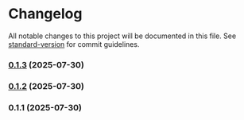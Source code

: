 # Changelog

All notable changes to this project will be documented in this file. See [standard-version](https://github.com/conventional-changelog/standard-version) for commit guidelines.

### [0.1.3](https://github.com/IBIRASA/KnotNest/compare/v0.1.2...v0.1.3) (2025-07-30)

### [0.1.2](https://github.com/IBIRASA/KnotNest/compare/v0.1.1...v0.1.2) (2025-07-30)

### 0.1.1 (2025-07-30)
